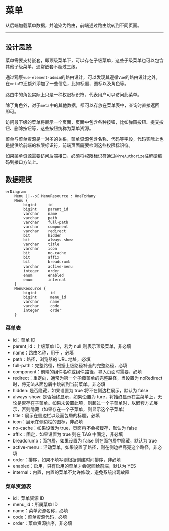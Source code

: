 菜单
====

从后端加载菜单数据，并渲染为路由，前端通过路由跳转到不同页面。

---

## 设计思路

菜单需要支持嵌套，即顶级菜单下，可以存在子级菜单，这些子级菜单也可以包含其他子级菜单，通常嵌套不超过三级。

通过观察`vue-element-admin`的路由设计，可以发现其遵循`Vue`的路由设计之外，在`meta`中还额外添加了一些信息，比如标题、图标以及角色等。

路由中的角色实际上只是一种权限标识符，代表用户可以访问此菜单。

除了角色外，对于`meta`中的其他数据，都可以存放在菜单表中，查询时直接返回即可。

访问最下级的菜单将展示一个页面，页面中包含各种按钮，比如弹窗按钮、提交按钮、删除按钮等，这些按钮统称为菜单资源。

菜单与菜单资源是一对多的关系，菜单资源包含名称、代码等字段，代码实际上也是提供给前端的权限标识符，前端页面需要检测这些权限标识符。

如果菜单资源需要访问后端接口，必须将权限标识符通过`@PreAuthorize`注解硬编码到接口方法上。

## 数据建模

```mermaid
erDiagram
    Menu ||--o{ MenuResource : OneToMany
    Menu {
        bigint     id
        bigint     parent_id
        varchar    name
        varchar    path
        varchar    full-path
        varchar    component
        varchar    redirect
        bit        hidden
        bit        always-show
        varchar    title
        varchar    icon
        bit        no-cache
        bit        affix
        bit        breadcrumb
        varchar    active-menu
        integer    order
        enum       enabled
        enum       internal
    }
    MenuResource {
        bigint      id
        bigint      menu_id
        varchar     name
        varchar     code
        integer     order
    }
```

### 菜单表

- id：菜单 ID
- parent_id：上级菜单 ID，若为 null 则表示顶级菜单，非必填
- name：路由名称，用于 <keep-alive>，必填
- path：路径，浏览器的 URL 地址，必填
- full-path：完整路径，根据上级路径补全的完整路径，必填
- component：前端的组件名称或组件路径，导入页面时需要，必填
- redirect：重定向，通常为第一个子级菜单的完整路径，当设置为 noRedirect 时，将无法从面包屑中跳转到当前菜单，非必填
- hidden: 是否隐藏，如果设置为 true 将不在侧边栏展示，默认为 false
- always-show: 是否始终显示，如果设置为 ture，将始终显示在主菜单上，无论是否存在子菜单。如果未设置此项，则超过一个子菜单时，以嵌套方式展示，否则隐藏（如果存在一个子菜单，则显示这个子菜单）
- title：展示在侧边栏以及面包屑的标题，必填
- icon：展示在侧边栏的图标，非必填
- no-cache：如果设置为 true，页面将不会被缓存，默认为 false
- affix：固定，如果设置为 true 则在 TAG 中固定，非必填
- breadcrumb：面包屑，如果设置为 false 则在面包屑中隐藏，默认为 true
- active-menu：活动菜单，如果设置了路径，则在侧边栏高亮这个路径，非必填
- order：排序，如果不填写则根据创建时间排序，非必填
- enabled：启用，只有启用的菜单才会返回给前端，默认为 YES
- internal：内置，内置的菜单不允许修改，避免系统出现故障

### 菜单资源表

- id：菜单资源 ID
- menu_id：所属菜单 ID
- name：菜单资源名称，必填
- code：菜单资源代码，必填
- order：菜单资源排序，非必填
